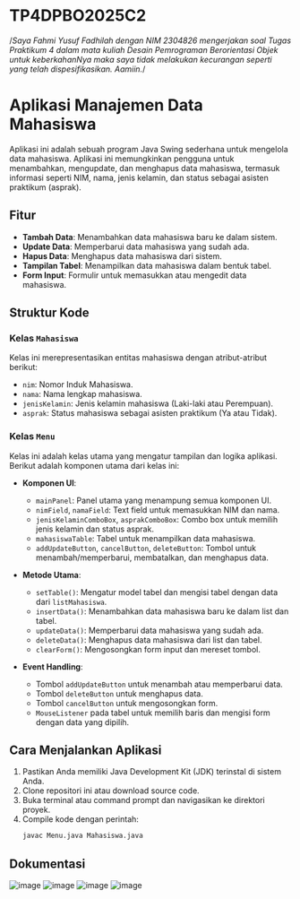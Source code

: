 # TP4DPBO2025C2

/*Saya Fahmi Yusuf Fadhilah dengan NIM 2304826 mengerjakan
 soal Tugas Praktikum 4 dalam mata kuliah Desain Pemrograman Berorientasi Objek
untuk keberkahanNya maka saya tidak melakukan kecurangan seperti yang telah dispesifikasikan. Aamiin.*/

# Aplikasi Manajemen Data Mahasiswa

Aplikasi ini adalah sebuah program Java Swing sederhana untuk mengelola data mahasiswa. Aplikasi ini memungkinkan pengguna untuk menambahkan, mengupdate, dan menghapus data mahasiswa, termasuk informasi seperti NIM, nama, jenis kelamin, dan status sebagai asisten praktikum (asprak).

## Fitur

- **Tambah Data**: Menambahkan data mahasiswa baru ke dalam sistem.
- **Update Data**: Memperbarui data mahasiswa yang sudah ada.
- **Hapus Data**: Menghapus data mahasiswa dari sistem.
- **Tampilan Tabel**: Menampilkan data mahasiswa dalam bentuk tabel.
- **Form Input**: Formulir untuk memasukkan atau mengedit data mahasiswa.

## Struktur Kode

### Kelas `Mahasiswa`

Kelas ini merepresentasikan entitas mahasiswa dengan atribut-atribut berikut:

- `nim`: Nomor Induk Mahasiswa.
- `nama`: Nama lengkap mahasiswa.
- `jenisKelamin`: Jenis kelamin mahasiswa (Laki-laki atau Perempuan).
- `asprak`: Status mahasiswa sebagai asisten praktikum (Ya atau Tidak).

### Kelas `Menu`

Kelas ini adalah kelas utama yang mengatur tampilan dan logika aplikasi. Berikut adalah komponen utama dari kelas ini:

- **Komponen UI**:
  - `mainPanel`: Panel utama yang menampung semua komponen UI.
  - `nimField`, `namaField`: Text field untuk memasukkan NIM dan nama.
  - `jenisKelaminComboBox`, `asprakComboBox`: Combo box untuk memilih jenis kelamin dan status asprak.
  - `mahasiswaTable`: Tabel untuk menampilkan data mahasiswa.
  - `addUpdateButton`, `cancelButton`, `deleteButton`: Tombol untuk menambah/memperbarui, membatalkan, dan menghapus data.

- **Metode Utama**:
  - `setTable()`: Mengatur model tabel dan mengisi tabel dengan data dari `listMahasiswa`.
  - `insertData()`: Menambahkan data mahasiswa baru ke dalam list dan tabel.
  - `updateData()`: Memperbarui data mahasiswa yang sudah ada.
  - `deleteData()`: Menghapus data mahasiswa dari list dan tabel.
  - `clearForm()`: Mengosongkan form input dan mereset tombol.

- **Event Handling**:
  - Tombol `addUpdateButton` untuk menambah atau memperbarui data.
  - Tombol `deleteButton` untuk menghapus data.
  - Tombol `cancelButton` untuk mengosongkan form.
  - `MouseListener` pada tabel untuk memilih baris dan mengisi form dengan data yang dipilih.

## Cara Menjalankan Aplikasi

1. Pastikan Anda memiliki Java Development Kit (JDK) terinstal di sistem Anda.
2. Clone repositori ini atau download source code.
3. Buka terminal atau command prompt dan navigasikan ke direktori proyek.
4. Compile kode dengan perintah:
   ```bash
   javac Menu.java Mahasiswa.java

## Dokumentasi
![image](https://github.com/user-attachments/assets/4eddff00-d4e5-443a-817f-1916f0ed2f4b)
![image](https://github.com/user-attachments/assets/50dac836-7731-42cc-ab54-c8425a516f1e)
![image](https://github.com/user-attachments/assets/f7b0f6e1-15cd-4d3e-96b9-abeefc325100)
![image](https://github.com/user-attachments/assets/bafea99a-21f1-4410-a9ee-e5a7ba1eda85)


